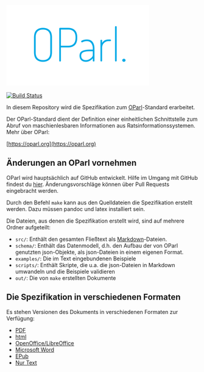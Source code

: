 

[![OParl Wortmarke](https://raw.githubusercontent.com/OParl/brand/master/wortmarke/oparl-wortmarke-rgb-m.png)](https://oparl.org)

[![Build Status](https://travis-ci.org/OParl/spec.svg)](https://travis-ci.org/OParl/spec)

In diesem Repository wird die Spezifikation zum [OParl](https://oparl.org/)-Standard erarbeitet.

Der OParl-Standard dient der Definition einer einheitlichen Schnittstelle zum Abruf von
maschienlesbaren Informationen aus Ratsinformationssystemen. Mehr über OParl:

  [https://oparl.org](https://oparl.org)


## Änderungen an OParl vornehmen

OParl wird hauptsächlich auf GitHub entwickelt. Hilfe im Umgang mit GitHub findest du [hier](https://help.github.com/). Änderungsvorschläge können über Pull Requests eingebracht werden.

Durch den Befehl `make` kann aus den Quelldateien die Spezifikation erstellt werden. Dazu müssen pandoc und latex installiert sein.

Die Dateien, aus denen die Spezifikation erstellt wird, sind auf mehrere Ordner aufgeteilt:
 - `src/`:  Enthält den gesamten Fließtext als [Markdown](https://help.github.com/articles/markdown-basics/)-Dateien.
 - `schema/`: Enthält das Datenmodell, d.h. den Aufbau der von OParl genutzten json-Objekte, als json-Dateien in einem eigenen Format.
 - `examples/`: Die im Text eingebundenen Beispiele
 - `scripts/`: Enthält Skripte, die u.a. die json-Dateien in Markdown umwandeln und die Beispiele validieren
 - `out/`:  Die von `make` erstellten Dokumente 

## Die Spezifikation in verschiedenen Formaten

Es stehen Versionen des Dokuments in verschiedenen Formaten zur Verfügung:

* [PDF](https://spec.oparl.org/1.0.pdf)
* [html](https://spec.oparl.org/1.0.html)
* [OpenOffice/LibreOffice](https://spec.oparl.org/1.0.odt)
* [Microsoft Word](https://spec.oparl.org/1.0.docx)
* [EPub](https://spec.oparl.org/1.0.epub)
* [Nur Text](https://spec.oparl.org/1.0.txt)
